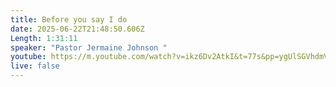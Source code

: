 ```yaml
---
title: Before you say I do
date: 2025-06-22T21:48:50.606Z
Length: 1:31:11
speaker: "Pastor Jermaine Johnson "
youtube: https://m.youtube.com/watch?v=ikz6Dv2AtkI&t=77s&pp=ygUlSGVhdmVuIHByb3BoZXRpYyBkZWxpdmVyYW5jZSBtaW5pc3RyeQ%3D%3D
live: false
---
```

